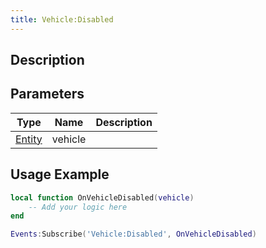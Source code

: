 ```yaml
---
title: Vehicle:Disabled
---
```

## Description

## Parameters

| Type                                  | Name    | Description |
| ------------------------------------- | ------- | ----------- |
| [Entity](/vext/ref/shared/class/entity) | vehicle |             |

## Usage Example

``` lua
local function OnVehicleDisabled(vehicle)
    -- Add your logic here
end

Events:Subscribe('Vehicle:Disabled', OnVehicleDisabled)
```
